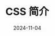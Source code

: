 ---
id: css-intro
slug: /css-intro
title: CSS 简介
date: 2024-11-04
authors: Hoo
tags: [css]
keywords: [css]
---